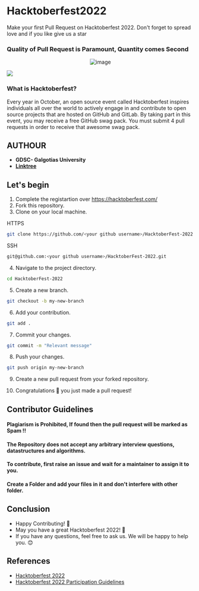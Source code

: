 # Hacktoberfest2022
Make your first Pull Request on Hacktoberfest 2022. Don't forget to spread love and if you like give us a star
### Quality of Pull Request is Paramount, Quantity comes Second
<p align="center"> <img src="https://uno-website-assets.s3.amazonaws.com/wp-content/uploads/2022/09/28094927/Uno_HackFest22_Hero_V1-1024x395.jpg" alt="image" /> </p>
<img src="https://firstcontributions.github.io/open-source-badges/badges/open-source-v1/open-source.svg"/>

<h3>What is Hacktoberfest?</h3>

<p>Every year in October, an open source event called Hacktoberfest inspires individuals all over the world to actively engage in and contribute to open source projects that are hosted on GitHub and GitLab. By taking part in this event, you may receive a free GitHub swag pack. You must submit 4 pull requests in order to receive that awesome swag pack.</p>

## AUTHOUR
* **GDSC- Galgotias University**
*  **[Linktree](https://linktr.ee/GDSC_GU)**

## Let's begin

1. Complete the registartion over https://hacktoberfest.com/
2. Fork this repository.
3. Clone on your local machine.

HTTPS
```bash
git clone https://github.com/<your github username>/HacktoberFest-2022.git
```
SSH
```bash
git@github.com:<your github username>/HacktoberFest-2022.git
```
4. Navigate to the project directory.
```bash
cd HacktoberFest-2022
```
5. Create a new branch.
```bash
git checkout -b my-new-branch
```
6. Add your contribution.
```bash
git add .
```
7. Commit your changes.
```bash
git commit -m "Relevant message"
```
8. Push your changes.
```bash
git push origin my-new-branch
```
9. Create a new pull request from your forked repository.

10. Congratulations 🎉 you just made a pull request!

## Contributor Guidelines

#### Plagiarism is Prohibited, If found then the pull request will be marked as Spam !!
#### The Repository does not accept any arbitrary interview questions, datastructures and algorithms.
#### To contribute, first raise an issue and wait for a maintainer to assign it to you.
#### Create a Folder and add your files in it and don't interfere with other folder.

## Conclusion

- Happy Contributing! 🎉 
- May you have a great Hacktoberfest 2022! 🎉
- If you have any questions, feel free to ask us. We will be happy to help you. 😊

## References

- [Hacktoberfest 2022](https://hacktoberfest.digitalocean.com)
- [Hacktoberfest 2022 Participation Guidelines](https://hacktoberfest.com/participation)

